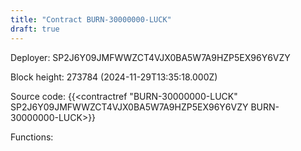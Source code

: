 ```yaml
---
title: "Contract BURN-30000000-LUCK"
draft: true
---
```

Deployer: SP2J6Y09JMFWWZCT4VJX0BA5W7A9HZP5EX96Y6VZY


 



Block height: 273784 (2024-11-29T13:35:18.000Z)

Source code: {{<contractref "BURN-30000000-LUCK" SP2J6Y09JMFWWZCT4VJX0BA5W7A9HZP5EX96Y6VZY BURN-30000000-LUCK>}}

Functions:


